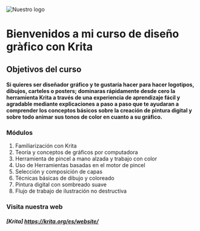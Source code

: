 ![Nuestro logo](https://encrypted-tbn0.gstatic.com/images?q=tbn:ANd9GcSgFyGj14WgL6NUhw_JbrJ9UmPisncUS5U4IQ6d3zAOwcx_hZiXVMCCqmI8_hANHXZWkyk&usqp=CAU "Logo Krita")
# Bienvenidos a mi curso de diseño gràfico con Krita

## Objetivos del curso
####  Si quieres ser diseñador gráfico y te gustaría hacer para hacer logotipos, dibujos, carteles o posters; dominaras rápidamente desde cero la herramienta Krita a través de una experiencia de aprendizaje fácil y agradable mediante explicaciones a paso a paso que te ayudaran a comprender los conceptos básicos sobre la creación de pintura digital y sobre todo animar sus tonos de color en cuanto a su gráfico.

### Módulos
1. Familiarización con Krita
2. Teoría y conceptos de gráficos por computadora
3. Herramienta de pincel a mano alzada y trabajo con color
4. Uso de Herramientas basadas en el motor de pincel
5. Selección y composición de capas
6. Técnicas básicas de dibujo y coloreado
7. Pintura digital con sombreado suave
8. Flujo de trabajo de ilustración no destructiva

### Visita nuestra web
##### [Krita] https://krita.org/es/website/

